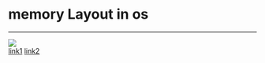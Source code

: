 # memory Layout in os
*** 

![](https://media.geeksforgeeks.org/wp-content/uploads/memoryLayoutC.jpg)  
[link1](https://www.geeksforgeeks.org/memory-layout-of-c-program/)
[link2](https://medium.com/@vivekkr1020/memory-layout-in-c-87f8b8c67fc5)

